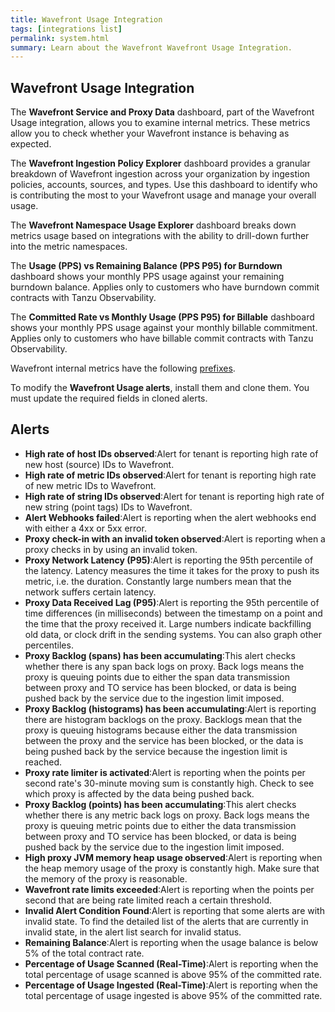 ```yaml
---
title: Wavefront Usage Integration
tags: [integrations list]
permalink: system.html
summary: Learn about the Wavefront Wavefront Usage Integration.
---
```

## Wavefront Usage Integration

The **Wavefront Service and Proxy Data** dashboard, part of the Wavefront Usage integration, allows you to examine internal metrics. These metrics allow you to check whether your Wavefront instance is behaving as expected.

The **Wavefront Ingestion Policy Explorer** dashboard provides a granular breakdown of Wavefront ingestion across your organization by ingestion policies, accounts, sources, and types.
Use this dashboard to identify who is contributing the most to your Wavefront usage and manage your overall usage.

The **Wavefront Namespace Usage Explorer** dashboard breaks down metrics usage based on integrations with the ability to drill-down further into the metric namespaces.

The **Usage (PPS) vs Remaining Balance (PPS P95) for Burndown** dashboard shows your monthly PPS usage against your remaining burndown balance. Applies only to customers who have burndown commit contracts with Tanzu Observability.

The **Committed Rate vs Monthly Usage (PPS P95) for Billable** dashboard shows your monthly PPS usage against your monthly billable commitment. Applies only to customers who have billable commit contracts with Tanzu Observability.

Wavefront internal metrics have the following [prefixes](https://docs.wavefront.com/wavefront_monitoring.html#useful-internal-metrics-for-optimizing-performance).

To modify the **Wavefront Usage alerts**, install them and clone them. You must update the required fields in cloned alerts.




<h2>Alerts</h2>  <ul><li markdown="span"><b>High rate of host IDs observed</b>:Alert for tenant is reporting high rate of new host (source) IDs to Wavefront.</li><li markdown="span"><b>High rate of metric IDs observed</b>:Alert for tenant is reporting high rate of new metric IDs to Wavefront.</li><li markdown="span"><b>High rate of string IDs observed</b>:Alert for tenant is reporting high rate of new string (point tags) IDs to Wavefront.</li><li markdown="span"><b>Alert Webhooks failed</b>:Alert is reporting when the alert webhooks end with either a 4xx or 5xx error.</li><li markdown="span"><b>Proxy check-in with an invalid token observed</b>:Alert is reporting when a proxy checks in by using an invalid token.</li><li markdown="span"><b>Proxy Network Latency (P95)</b>:Alert is reporting the 95th percentile of the latency. Latency measures the time it takes for the proxy to push its metric, i.e. the duration. Constantly large numbers mean that the network suffers certain latency.</li><li markdown="span"><b>Proxy Data Received Lag (P95)</b>:Alert is reporting the 95th percentile of time differences (in milliseconds) between the timestamp on a point and the time that the proxy received it. Large numbers indicate backfilling old data, or clock drift in the sending systems. You can also graph other percentiles.</li><li markdown="span"><b>Proxy Backlog (spans) has been accumulating</b>:This alert checks whether there is any span back logs on proxy. Back logs means the proxy is queuing points due to either the span data transmission between proxy and TO service has been blocked, or data is being pushed back by the service due to the ingestion limit imposed.</li><li markdown="span"><b>Proxy Backlog (histograms) has been accumulating</b>:Alert is reporting there are histogram backlogs on the proxy. Backlogs mean that the proxy is queuing histograms because either the data transmission between the proxy and the service has been blocked, or the data is being pushed back by the service because the ingestion limit is reached.</li><li markdown="span"><b>Proxy rate limiter is activated</b>:Alert is reporting when the points per second rate's 30-minute moving sum is constantly high. Check to see which proxy is affected by the data being pushed back.</li><li markdown="span"><b>Proxy Backlog (points) has been accumulating</b>:This alert checks whether there is any metric back logs on proxy. Back logs means the proxy is queuing metric points due to either the data transmission between proxy and TO service has been blocked, or data is being pushed back by the service due to the ingestion limit imposed.</li><li markdown="span"><b>High proxy JVM memory heap usage observed</b>:Alert is reporting when the heap memory usage of the proxy is constantly high. Make sure that the memory of the proxy is reasonable.</li><li markdown="span"><b>Wavefront rate limits exceeded</b>:Alert is reporting when the points per second that are being rate limited reach a certain threshold.</li><li markdown="span"><b>Invalid Alert Condition Found</b>:Alert is reporting that some alerts are with invalid state. To find the detailed list of the alerts that are currently in invalid state, in the alert list search for invalid status.</li><li markdown="span"><b>Remaining Balance</b>:Alert is reporting when the usage balance is below 5% of the total contract rate.</li><li markdown="span"><b>Percentage of Usage Scanned (Real-Time)</b>:Alert is reporting when the total percentage of usage scanned is above 95% of the committed rate.</li><li markdown="span"><b>Percentage of Usage Ingested (Real-Time)</b>:Alert is reporting when the total percentage of usage ingested is above 95% of the committed rate.</li></ul>